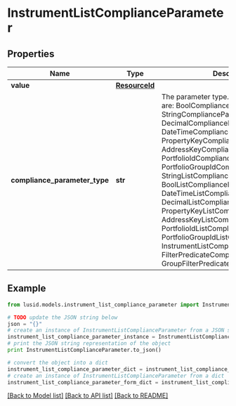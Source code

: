 # InstrumentListComplianceParameter


## Properties
Name | Type | Description | Notes
------------ | ------------- | ------------- | -------------
**value** | [**ResourceId**](ResourceId.md) |  | 
**compliance_parameter_type** | **str** | The parameter type. The available values are: BoolComplianceParameter, StringComplianceParameter, DecimalComplianceParameter, DateTimeComplianceParameter, PropertyKeyComplianceParameter, AddressKeyComplianceParameter, PortfolioIdComplianceParameter, PortfolioGroupIdComplianceParameter, StringListComplianceParameter, BoolListComplianceParameter, DateTimeListComplianceParameter, DecimalListComplianceParameter, PropertyKeyListComplianceParameter, AddressKeyListComplianceParameter, PortfolioIdListComplianceParameter, PortfolioGroupIdListComplianceParameter, InstrumentListComplianceParameter, FilterPredicateComplianceParameter, GroupFilterPredicateComplianceParameter | 

## Example

```python
from lusid.models.instrument_list_compliance_parameter import InstrumentListComplianceParameter

# TODO update the JSON string below
json = "{}"
# create an instance of InstrumentListComplianceParameter from a JSON string
instrument_list_compliance_parameter_instance = InstrumentListComplianceParameter.from_json(json)
# print the JSON string representation of the object
print InstrumentListComplianceParameter.to_json()

# convert the object into a dict
instrument_list_compliance_parameter_dict = instrument_list_compliance_parameter_instance.to_dict()
# create an instance of InstrumentListComplianceParameter from a dict
instrument_list_compliance_parameter_form_dict = instrument_list_compliance_parameter.from_dict(instrument_list_compliance_parameter_dict)
```
[[Back to Model list]](../README.md#documentation-for-models) [[Back to API list]](../README.md#documentation-for-api-endpoints) [[Back to README]](../README.md)


